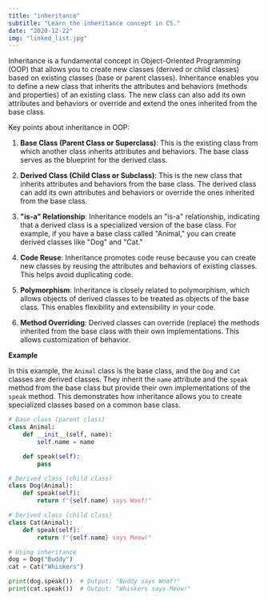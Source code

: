 ```yaml
---
title: "inheritance"
subtitle: "Learn the inheritance concept in CS."
date: "2020-12-22"
img: "linked_list.jpg"
---
```



Inheritance is a fundamental concept in Object-Oriented Programming (OOP) that allows you to create new classes (derived or child classes) based on existing classes (base or parent classes). Inheritance enables you to define a new class that inherits the attributes and behaviors (methods and properties) of an existing class. The new class can also add its own attributes and behaviors or override and extend the ones inherited from the base class.

Key points about inheritance in OOP:

1. **Base Class (Parent Class or Superclass)**: This is the existing class from which another class inherits attributes and behaviors. The base class serves as the blueprint for the derived class.
    
2. **Derived Class (Child Class or Subclass)**: This is the new class that inherits attributes and behaviors from the base class. The derived class can add its own attributes and behaviors or override the ones inherited from the base class.
    
3. **"is-a" Relationship**: Inheritance models an "is-a" relationship, indicating that a derived class is a specialized version of the base class. For example, if you have a base class called "Animal," you can create derived classes like "Dog" and "Cat."
    
4. **Code Reuse**: Inheritance promotes code reuse because you can create new classes by reusing the attributes and behaviors of existing classes. This helps avoid duplicating code.
    
5. **Polymorphism**: Inheritance is closely related to polymorphism, which allows objects of derived classes to be treated as objects of the base class. This enables flexibility and extensibility in your code.
    
6. **Method Overriding**: Derived classes can override (replace) the methods inherited from the base class with their own implementations. This allows customization of behavior.

**Example**

In this example, the `Animal` class is the base class, and the `Dog` and `Cat` classes are derived classes. They inherit the `name` attribute and the `speak` method from the base class but provide their own implementations of the `speak` method. This demonstrates how inheritance allows you to create specialized classes based on a common base class.

```python 
# Base class (parent class)
class Animal:
    def __init__(self, name):
        self.name = name

    def speak(self):
        pass

# Derived class (child class)
class Dog(Animal):
    def speak(self):
        return f"{self.name} says Woof!"

# Derived class (child class)
class Cat(Animal):
    def speak(self):
        return f"{self.name} says Meow!"

# Using inheritance
dog = Dog("Buddy")
cat = Cat("Whiskers")

print(dog.speak())  # Output: "Buddy says Woof!"
print(cat.speak())  # Output: "Whiskers says Meow!"

```